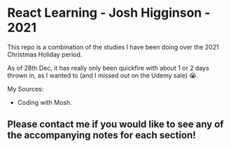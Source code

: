 # React Learning - Josh Higginson - 2021

This repo is a combination of the studies I have been doing over the 2021 Christmas Holiday period.

As of 28th Dec, it has really only been quickfire with about 1 or 2 days thrown in, as I wanted to (and I missed out on the Udemy sale) 😭.

My Sources:

-   Coding with Mosh.

## Please contact me if you would like to see any of the accompanying notes for each section!
